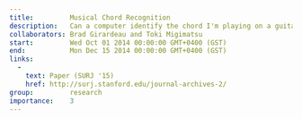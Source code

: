 ```yaml
---
title:         Musical Chord Recognition
description:   Can a computer identify the chord I'm playing on a guitar simply by  listening to it? How well does machine learning perform on the task realtime? Could we leverage that technology to give realtime feedback to an instrument learner? This research presents a prototype of an online tool for real-time chord recognition. It fuses traditional techniques in machine learning with the capabilities of new web technologies such the the Web Audio API, and WebSockets.
collaborators: Brad Girardeau and Toki Migimatsu
start:         Wed Oct 01 2014 00:00:00 GMT+0400 (GST)
end:           Mon Dec 15 2014 00:00:00 GMT+0400 (GST)
links: 
  - 
    text: Paper (SURJ '15)
    href: http://surj.stanford.edu/journal-archives-2/
group:         research
importance:    3
---
```

